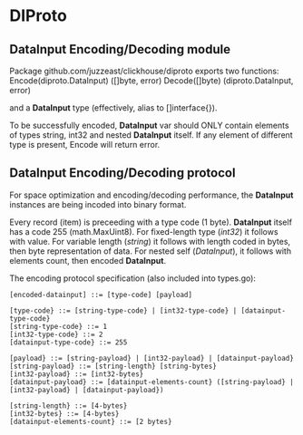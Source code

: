 # DIProto

## DataInput Encoding/Decoding module

Package github.com/juzzeast/clickhouse/diproto exports two functions:
Encode(diproto.DataInput) ([]byte, error)
Decode([]byte) (diproto.DataInput, error)

and a **DataInput** type (effectively, alias to []interface{}).

To be successfully encoded, **DataInput** var should ONLY contain elements of types string, int32 and nested **DataInput** itself.
If any element of different type is present, Encode will return error.

## DataInput Encoding/Decoding protocol

For space optimization and encoding/decoding performance, the **DataInput** instances are being incoded into binary format.

Every record (item) is preceeding with a type code (1 byte). **DataInput** itself has a code 255 (math.MaxUint8).
For fixed-length type (*int32*) it follows with value.
For variable length (*string*) it follows with length coded in bytes, then byte representation of data.
For nested self (*DataInput*), it follows with elements count, then encoded **DataInput**.

The encoding protocol specification (also included into types.go):
```
[encoded-datainput] ::= [type-code] [payload]

[type-code} ::= [string-type-code} | [int32-type-code} | [datainput-type-code}
[string-type-code} ::= 1
[int32-type-code} ::= 2
[datainput-type-code} ::= 255

[payload} ::= [string-payload} | [int32-payload} | [datainput-payload}
[string-payload} ::= [string-length} [string-bytes}
[int32-payload} ::= [int32-bytes}
[datainput-payload} ::= [datainput-elements-count} ([string-payload} | [int32-payload} | [datainput-payload})

[string-length} ::= [4-bytes}
[int32-bytes} ::= [4-bytes}
[datainput-elements-count} ::= [2 bytes}
```

